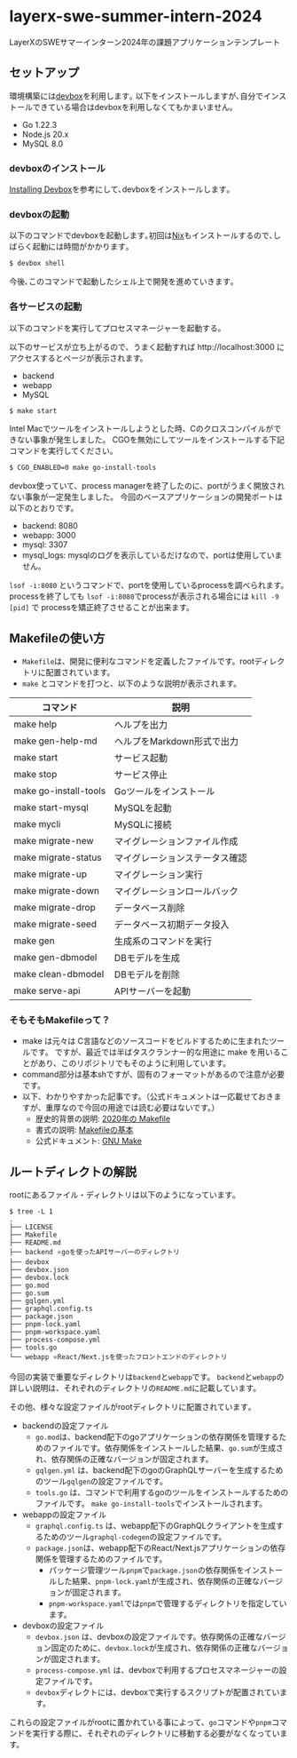 # layerx-swe-summer-intern-2024

LayerXのSWEサマーインターン2024年の課題アプリケーションテンプレート

## セットアップ

環境構築には[devbox](https://www.jetify.com/devbox/docs/)を利用します｡
以下をインストールしますが､自分でインストールできている場合はdevboxを利用しなくてもかまいません｡

- Go 1.22.3
- Node.js 20.x
- MySQL 8.0

### devboxのインストール

[Installing Devbox](https://www.jetify.com/devbox/docs/installing_devbox/)を参考にして､devboxをインストールします｡

### devboxの起動

以下のコマンドでdevboxを起動します｡初回は[Nix](https://nixos.org/)もインストールするので､しばらく起動には時間がかかります｡

```bash
$ devbox shell
```

今後､このコマンドで起動したシェル上で開発を進めていきます｡

### 各サービスの起動

以下のコマンドを実行してプロセスマネージャーを起動する。

以下のサービスが立ち上がるので、うまく起動すれば http://localhost:3000 にアクセスするとページが表示されます。

- backend
- webapp
- MySQL

```bash
$ make start
```

Intel Macでツールをインストールしようとした時、Cのクロスコンパイルができない事象が発生しました。
CGOを無効にしてツールをインストールする下記コマンドを実行してください。

```bash
$ CGO_ENABLED=0 make go-install-tools
```

devbox使っていて、process managerを終了したのに、portがうまく開放されない事象が一定発生しました。
今回のベースアプリケーションの開発ポートは以下のとおりです。

- backend: 8080
- webapp: 3000
- mysql: 3307
- mysql_logs: mysqlのログを表示しているだけなので、portは使用していません。

`lsof -i:8080` というコマンドで、portを使用しているprocessを調べられます。processを終了しても `lsof -i:8080`でprocessが表示される場合には `kill -9 [pid]` で processを矯正終了させることが出来ます。




## Makefileの使い方

- `Makefile`は、開発に便利なコマンドを定義したファイルです。rootディレクトリに配置されています。
- `make` とコマンドを打つと、以下のような説明が表示されます。

| コマンド                  | 説明                |
|-----------------------|-------------------|
| make help             | ヘルプを出力            |
| make gen-help-md      | ヘルプをMarkdown形式で出力 |
| make start            | サービス起動            |
| make stop             | サービス停止            |
| make go-install-tools | Goツールをインストール      |
| make start-mysql      | MySQLを起動          |
| make mycli            | MySQLに接続          |
| make migrate-new      | マイグレーションファイル作成    |
| make migrate-status   | マイグレーションステータス確認   |
| make migrate-up       | マイグレーション実行        |
| make migrate-down     | マイグレーションロールバック    |
| make migrate-drop     | データベース削除          |
| make migrate-seed     | データベース初期データ投入     |
| make gen              | 生成系のコマンドを実行       |
| make gen-dbmodel      | DBモデルを生成          |
| make clean-dbmodel    | DBモデルを削除          |
| make serve-api        | APIサーバーを起動        |

### そもそもMakefileって？
- make は元々は C言語などのソースコードをビルドするために生まれたツールです。 ですが、最近では半ばタスクランナー的な用途に make を用いることがあり、このリポジトリでもそのように利用しています。
- command部分は基本shですが、固有のフォーマットがあるので注意が必要です。
- 以下、わかりやすかった記事です。（公式ドキュメントは一応載せておきますが、重厚なので今回の用途では読む必要はないです。）
  - 歴史的背景の説明: [2020年の Makefile](https://voyagegroup.github.io/make-advent-calendar-2020/001-makefile-in-2020)
  - 書式の説明: [Makefileの基本](https://zenn.dev/keitean/articles/aaef913b433677)
  - 公式ドキュメント: [GNU Make](https://www.gnu.org/software/make/manual/make.html)


## ルートディレクトの解説

rootにあるファイル・ディレクトリは以下のようになっています｡

```
$ tree -L 1
.
├── LICENSE
├── Makefile
├── README.md
├── backend ⭐goを使ったAPIサーバーのディレクトリ
├── devbox
├── devbox.json
├── devbox.lock
├── go.mod 
├── go.sum 
├── gqlgen.yml
├── graphql.config.ts
├── package.json
├── pnpm-lock.yaml
├── pnpm-workspace.yaml
├── process-compose.yml
├── tools.go
└── webapp ⭐React/Next.jsを使ったフロントエンドのディレクトリ
```

今回の実装で重要なディレクトリは`backend`と`webapp`です。
`backend`と`webapp`の詳しい説明は、それぞれのディレクトリの`README.md`に記載しています。

その他、様々な設定ファイルがrootディレクトリに配置されています｡  

- backendの設定ファイル
  - `go.mod`は、backend配下のgoアプリケーションの依存関係を管理するためのファイルです。依存関係をインストールした結果、`go.sum`が生成され、依存関係の正確なバージョンが固定されます。
  - `gqlgen.yml` は、backend配下のgoのGraphQLサーバーを生成するためのツール`gqlgen`の設定ファイルです。
  - `tools.go` は、コマンドで利用するgoのツールをインストールするためのファイルです。 `make go-install-tools`でインストールされます。
- webappの設定ファイル
  - `graphql.config.ts` は、webapp配下のGraphQLクライアントを生成するためのツール`graphql-codegen`の設定ファイルです。
  - `package.json`は、webapp配下のReact/Next.jsアプリケーションの依存関係を管理するためのファイルです。
    - パッケージ管理ツール`pnpm`で`package.json`の依存関係をインストールした結果、`pnpm-lock.yaml`が生成され、依存関係の正確なバージョンが固定されます。
    - `pnpm-workspace.yaml`では`pnpm`で管理するディレクトリを指定しています。
- devboxの設定ファイル
  - `devbox.json` は、devboxの設定ファイルです。依存関係の正確なバージョン固定のために、`devbox.lock`が生成され、依存関係の正確なバージョンが固定されます。
  - `process-compose.yml` は、devboxで利用するプロセスマネージャーの設定ファイルです。
  - `devbox`ディレクトには、devboxで実行するスクリプトが配置されています。

これらの設定ファイルがrootに置かれている事によって、`go`コマンドや`pnpm`コマンドを実行する際に、それぞれのディレクトリに移動する必要がなくなっています。

